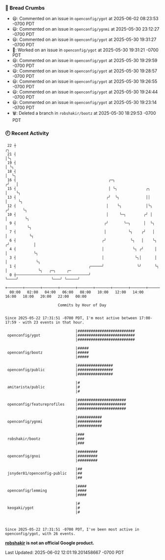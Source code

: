 ### 🍞 Bread Crumbs

 * 😃: Commented on an issue in `openconfig/ygot` at 2025-06-02 08:23:53 -0700 PDT
 * 😃: Commented on an issue in `openconfig/ygnmi` at 2025-05-30 23:12:27 -0700 PDT
 * 😃: Commented on an issue in `openconfig/ygot` at 2025-05-30 19:31:27 -0700 PDT
 * 👀: Worked on an issue in `openconfig/ygot` at 2025-05-30 19:31:21 -0700 PDT
 * 😃: Commented on an issue in `openconfig/ygot` at 2025-05-30 19:29:59 -0700 PDT
 * 😃: Commented on an issue in `openconfig/ygot` at 2025-05-30 19:28:57 -0700 PDT
 * 😃: Commented on an issue in `openconfig/ygot` at 2025-05-30 19:26:55 -0700 PDT
 * 😃: Commented on an issue in `openconfig/ygot` at 2025-05-30 19:24:44 -0700 PDT
 * 😃: Commented on an issue in `openconfig/ygot` at 2025-05-30 19:23:14 -0700 PDT
 * 🗑: Deleted a branch in `robshakir/bootz` at 2025-05-30 18:29:53 -0700 PDT

### 🕘 Recent Activity
```
 22 ┼                                                                        ╭╮
 21 ┤                                                                        │╰╮
 19 ┤                                                                        │ ╰╮
 18 ┤                                                                        │  ╰╮
 16 ┤                                          ╭─╮                          ╭╯   │
 15 ┤                                          │ ╰╮             ╭╮          │    ╰╮
 13 ┤                                         ╭╯  ╰╮            ││          │     ╰╮
 12 ┤                                         │    ╰╮           │╰╮        ╭╯      ╰╮
 10 ┤                                         │     ╰─╮        ╭╯ │        │        ╰╮
  9 ┤                                        ╭╯       ╰─╮      │  ╰╮       │         ╰╮
  7 ┤                                        │          ╰╮    ╭╯   │       │          ╰╮
  6 ┤                                       ╭╯           ╰╮   │    ╰╮     ╭╯           │
  4 ┤                                       │             ╰╮ ╭╯     │     │            ╰╮
  3 ┤                                       │              ╰╮│      │     │             ╰╮
  1 ┤                                 ╭─────╯               ╰╯      ╰╮    │              ╰╮   ╭─╮     ╭─
  0 ┼─────────────────────────────────╯                              ╰────╯               ╰───╯ ╰─────╯
    +───────+───────+───────+───────+───────+───────+───────+───────+───────+───────+───────+───────+────
  00:00   02:00   04:00   06:00   08:00   10:00   12:00   14:00   16:00   18:00   20:00   22:00   00:00   

						Commits by Hour of Day


Since 2025-05-22 17:31:51 -0700 PDT, I'm most active between 17:00-17:59 - with 23 events in that hour.

```



```
                                |##########################
 openconfig/ygot                |##########################
                                |##########################

                                |#####
 openconfig/bootz               |#####
                                |#####

                                |################
 openconfig/public              |################
                                |################

                                |#
 amitarista/public              |#
                                |#

                                |######################
 openconfig/featureprofiles     |######################
                                |######################

                                |###########
 openconfig/ygnmi               |###########
                                |###########

                                |###
 robshakir/bootz                |###
                                |###

                                |#########
 openconfig/gnoi                |#########
                                |#########

                                |##
 jsnyder81/openconfig-public    |##
                                |##

                                |####
 openconfig/lemming             |####
                                |####

                                |#
 keogaki/ygot                   |#
                                |#



Since 2025-05-22 17:31:51 -0700 PDT, I've been most active in openconfig/ygot, with 26 events.

```
**[robshakir](mailto:robjs@google.com) is not an official Google product.**  


Last Updated: 2025-06-02 12:01:19.201458667 -0700 PDT
